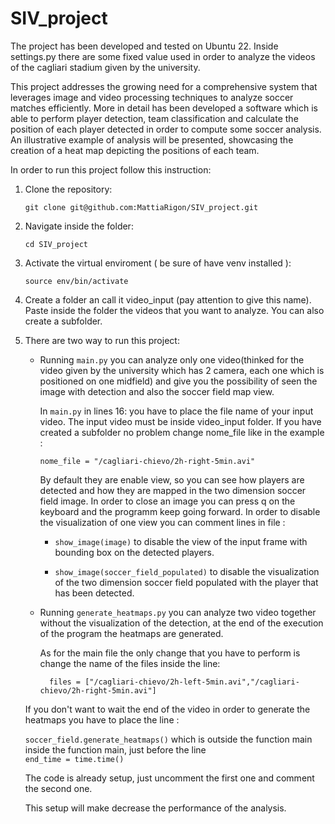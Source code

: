 # SIV_project

The project has been developed and tested on Ubuntu 22. Inside settings.py there are some fixed value used in order to analyze the videos of the cagliari stadium given by the university. 

This project addresses the growing need for a comprehensive system that leverages image and video processing techniques to analyze soccer matches efficiently. More in detail has been developed a software which is able to perform player detection, team classification and calculate the position of each player detected in order to compute some soccer analysis. An illustrative example of analysis will be presented, showcasing the creation of a heat map depicting the positions of each team.


In order to run this project follow this instruction:

1. Clone the repository:

    `git clone git@github.com:MattiaRigon/SIV_project.git`

2. Navigate inside the folder:
    
    `cd SIV_project`

3. Activate the virtual enviroment ( be sure of have venv installed ):

    `source env/bin/activate`

4. Create a folder an call it video_input (pay attention to give this name). Paste inside the folder the videos that you want to analyze.
You can also create a subfolder.

5. There are two way to run this project:

    - Running `main.py` you can analyze only one video(thinked for the video given by the university which has 2 camera, each one which is positioned on one midfield) and give you the possibility of seen the image with detection and also the soccer field map view.

        In `main.py` in lines 16: you have to place the file name of your input video. The input video must be inside video_input folder. If you have created a subfolder no problem change nome_file like in the example :

        `nome_file = "/cagliari-chievo/2h-right-5min.avi"`

        
        By default they are enable view, so you can see how players are detected and how they are mapped in the two dimension soccer field image. In order to close an image you can press q on the keyboard and the programm keep going forward. In order to disable the visualization of one view you can comment lines in file :

        - `show_image(image)` to disable the view of the input frame with bounding box on the detected players.

        - `show_image(soccer_field_populated)` to disable the visualization of the two dimension soccer field populated with the player that has been detected.


    - Running `generate_heatmaps.py` you can analyze two video together without the visualization of the detection, at the end of the execution of the program the heatmaps are generated.

        As for the main file the only change that you have to perform is change the name of the files inside the line:

            files = ["/cagliari-chievo/2h-left-5min.avi","/cagliari-chievo/2h-right-5min.avi"]

    
    If you don't want to wait the end of the video in order to generate the heatmaps you have to place the line :

    `soccer_field.generate_heatmaps()`
     which is outside the function main inside the function main, just before the line         
    `end_time = time.time()`

    The code is already setup, just uncomment the first one and comment the second one.

    This setup will make decrease the performance of the analysis.
